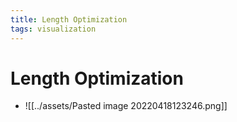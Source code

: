 ```yaml
---
title: Length Optimization
tags: visualization
---
```


# Length Optimization
- ![[../assets/Pasted image 20220418123246.png]]






























